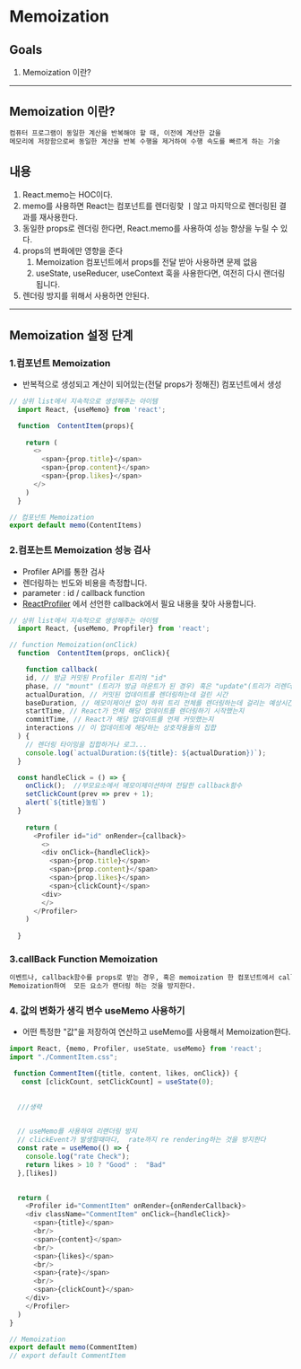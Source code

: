 # Memoization

## Goals
1. Memoization 이란?

---

## **Memoization 이란?**

```txt
컴퓨터 프로그램이 동일한 계산을 반복해야 할 때, 이전에 계산한 값을
메모리에 저장함으로써 동일한 계산을 반복 수행을 제거하여 수행 속도를 빠르게 하는 기술
```


## 내용

1. React.memo는 HOC이다. 
2. memo를 사용하면 React는 컴포넌트를 렌더링핮 ㅣ않고 마지막으로 렌더링된 결과를 재사용한다.
3. 동일한 props로 렌더링 한다면, React.memo를 사용하여 성능 향샹을 누릴 수 있다.
4. props의 변화에만 영향을 준다
   1. Memoization 컴포넌트에서 props를 전달 받아 사용하면 문제 없음 
   2. useState, useReducer, useContext 훅을 사용한다면, 여전히 다시 랜더링 됩니다.
5. 렌더링 방지를 위해서 사용하면 안된다.


---

## Memoization 설정 단계 

### 1.컴포넌트 Memoization 

- 반복적으로 생성되고 계산이 되어있는(전달 props가 정해진) 컴포넌트에서 생성
```js
// 상위 list에서 지속적으로 생성해주는 아이템
  import React, {useMemo} from 'react';

  function  ContentItem(props){
    
    return (
      <>
        <span>{prop.title}</span>
        <span>{prop.content}</span>
        <span>{prop.likes}</span>
      </>
    )
  }

// 컴포넌트 Memoization
export default memo(ContentItems)
```


### 2.컴포는트 Memoization 성능 검사
- Profiler API를 통한 검사
- 렌더링하는 빈도와 비용을 측정합니다.
-  parameter : id / callback function
-  [ReactProfiler]("https://ko.reactjs.org/docs/profiler.html#gatsby-focus-wrapper") 에서 선언한 callback에서 필요 내용을 찾아 사용합니다.
```js
// 상위 list에서 지속적으로 생성해주는 아이템
  import React, {useMemo, Propfiler} from 'react';

// function Memoization(onClick)
  function  ContentItem(props, onClick){

    function callback(
    id, // 방금 커밋된 Profiler 트리의 "id"
    phase, // "mount" (트리가 방금 마운트가 된 경우) 혹은 "update"(트리가 리렌더링된 경우)
    actualDuration, // 커밋된 업데이트를 렌더링하는데 걸린 시간
    baseDuration, // 메모이제이션 없이 하위 트리 전체를 렌더링하는데 걸리는 예상시간 
    startTime, // React가 언제 해당 업데이트를 렌더링하기 시작했는지
    commitTime, // React가 해당 업데이트를 언제 커밋했는지
    interactions // 이 업데이트에 해당하는 상호작용들의 집합
  ) {
    // 렌더링 타이밍을 집합하거나 로그...
    console.log(`actualDuration:(${title}: ${actualDuration})`);
  }

  const handleClick = () => {
    onClick();  //부모요소에서 메모이제이션하여 전달한 callback함수
    setClickCount(prev => prev + 1);
    alert(`${title}눌림`)
  }
    
    return (
      <Profiler id="id" onRender={callback}> 
        <>
        <div onClick={handleClick}>
          <span>{prop.title}</span>
          <span>{prop.content}</span>
          <span>{prop.likes}</span>
          <span>{clickCount}</span>
        <div>
        </>
      </Profiler> 
    )
    
  }
```

### 3.callBack Function Memoization
```txt
이벤트나, callback함수를 props로 받는 경우, 혹은 memoization 한 컴포넌트에서 callback 함수가 생겨 상태가 변경되면, memoization이 진행되지 않는다 함수자체를 
Memoization하여  모든 요소가 랜더링 하는 것을 방지한다.
```

### 4. 값의 변화가 생긱 변수 useMemo 사용하기 
- 어떤 특정한 "값"을 저장하여 연산하고 useMemo를 사용해서 Memoization한다. 


```js 
import React, {memo, Profiler, useState, useMemo} from 'react';
import "./CommentItem.css";

 function CommentItem({title, content, likes, onClick}) {
   const [clickCount, setClickCount] = useState(0);
  
  
  ///생략
 

  // useMemo를 사용하여 리랜더링 방지
  // clickEvent가 발생할때마다,  rate까지 re rendering하는 것을 방지한다 
  const rate = useMemo(() => {
    console.log("rate Check");
    return likes > 10 ? "Good" :  "Bad"
  },[likes])
  

  return (
    <Profiler id="CommentItem" onRender={onRenderCallback}>
    <div className="CommentItem" onClick={handleClick}>
      <span>{title}</span>
      <br/>
      <span>{content}</span>
      <br/>
      <span>{likes}</span>
      <br/>
      <span>{rate}</span>
      <br/>
      <span>{clickCount}</span>
    </div>
    </Profiler>
  )
}

// Memoization
export default memo(CommentItem)
// export default CommentItem
```